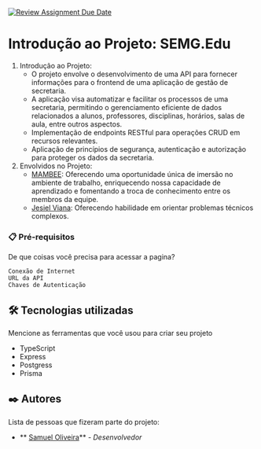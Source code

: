 [![Review Assignment Due Date](https://classroom.github.com/assets/deadline-readme-button-24ddc0f5d75046c5622901739e7c5dd533143b0c8e959d652212380cedb1ea36.svg)](https://classroom.github.com/a/nKO5RxKD)

# Introdução ao Projeto: SEMG.Edu

1. Introdução ao Projeto:
   * O projeto envolve o desenvolvimento de uma API para fornecer informações para o frontend de uma aplicação de gestão de secretaria.
   * A aplicação visa automatizar e facilitar os processos de uma secretaria, permitindo o gerenciamento eficiente de dados relacionados a alunos, professores, disciplinas, horários, salas de aula, entre outros aspectos.
   * Implementação de endpoints RESTful para operações CRUD em recursos relevantes.
   * Aplicação de princípios de segurança, autenticação e autorização para proteger os dados da secretaria. 
2. Envolvidos no Projeto:
   * [MAMBEE](https://www.linkedin.com/company/mambee/): Oferecendo uma oportunidade única de imersão no ambiente de trabalho, enriquecendo nossa capacidade de aprendizado e fomentando a troca de conhecimento entre os membros da equipe.
   * [Jesiel Viana](https://github.com/jesielviana): Oferecendo habilidade em orientar problemas técnicos complexos.

### 📋 Pré-requisitos

De que coisas você precisa para acessar a pagina?

```
Conexão de Internet
URL da API
Chaves de Autenticação
```

## 🛠️ Tecnologias utilizadas

Mencione as ferramentas que você usou para criar seu projeto

* TypeScript
* Express
* Postgress
* Prisma

## ✒️ Autores

Lista de pessoas que fizeram parte do projeto:

* ** [Samuel Oliveira](https://github.com/SamuelOliveira-M)** - *Desenvolvedor*
